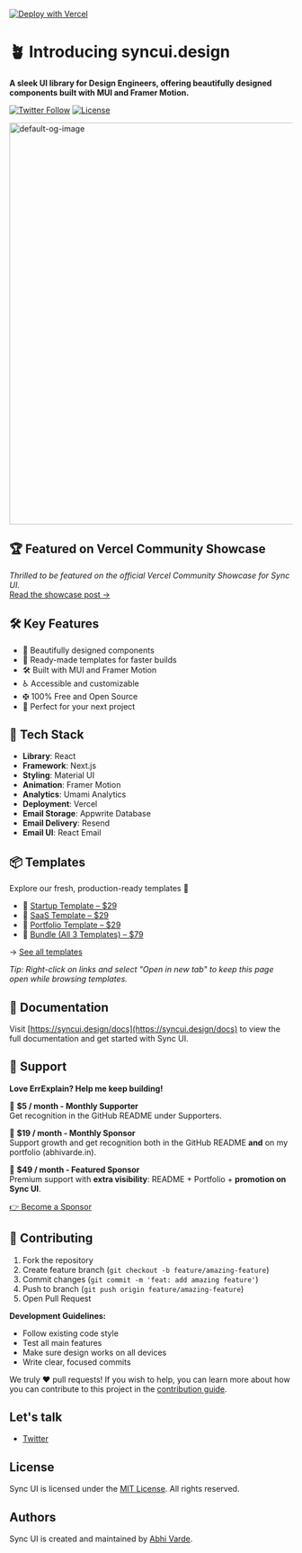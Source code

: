 [![Deploy with Vercel](https://vercel.com/button)](https://vercel.com/new/clone?repository-url=https://github.com/AbhiVarde/abhivarde.in)

# 🪴 Introducing syncui.design

**A sleek UI library for Design Engineers, offering beautifully designed components built with MUI and Framer Motion.** 

<a href="https://x.com/syncuidesign"><img alt="Twitter Follow" src="https://img.shields.io/twitter/follow/syncuidesign"></a>
<a href="https://github.com/AbhiVarde/syncui/blob/main/LICENSE.md"><img alt="License" src="https://img.shields.io/badge/License-MIT-yellow.svg"></a>

<img width="1440" height="714" alt="default-og-image" src="https://github.com/user-attachments/assets/36fc6047-cf5e-4721-92e6-1d5ed2a35830" />

## 🏆 Featured on Vercel Community Showcase

_Thrilled to be featured on the official Vercel Community Showcase for Sync UI._  
[Read the showcase post →](https://community.vercel.com/t/sync-ui-animated-ui-kit-with-mui-framer-motion-next-js-vercel/18039)

## 🛠️ Key Features

- 🎨 Beautifully designed components  
- 📁 Ready-made templates for faster builds  
- 🛠️ Built with MUI and Framer Motion  
- ♿ Accessible and customizable  
- 🤂 100% Free and Open Source  
- 🚀 Perfect for your next project  

## 🚀 Tech Stack

- **Library**: React  
- **Framework**: Next.js  
- **Styling**: Material UI  
- **Animation**: Framer Motion  
- **Analytics**: Umami Analytics  
- **Deployment**: Vercel  
- **Email Storage**: Appwrite Database  
- **Email Delivery**: Resend  
- **Email UI**: React Email  

## 📦 Templates

Explore our fresh, production-ready templates 🚀  

- 🚀 [Startup Template – $29](https://abhivarde.gumroad.com/l/startup-template-syncui)  
- 🧹 [SaaS Template – $29](https://abhivarde.gumroad.com/l/saas-template-syncui)  
- 🌟 [Portfolio Template – $29](https://abhivarde.gumroad.com/l/portfolio-template-syncui)  
- 🧓 [Bundle (All 3 Templates) – $79](https://abhivarde.gumroad.com/l/syncui-templates-bundle)  

️→ [See all templates](https://syncui.design/templates)

*Tip: Right-click on links and select "Open in new tab" to keep this page open while browsing templates.*

## 📖 Documentation

Visit [https://syncui.design/docs](https://syncui.design/docs) to view the full documentation and get started with Sync UI.

## 💖 Support

**Love ErrExplain? Help me keep building!**

💚 **$5 / month - Monthly Supporter**  
Get recognition in the GitHub README under Supporters.  

🌟 **$19 / month - Monthly Sponsor**  
Support growth and get recognition both in the GitHub README **and** on my portfolio (abhivarde.in).  

🚀 **$49 / month - Featured Sponsor**  
Premium support with **extra visibility**: README + Portfolio + **promotion on Sync UI**.  

[👉 Become a Sponsor](https://github.com/sponsors/AbhiVarde)

## 🤝 Contributing

1. Fork the repository
2. Create feature branch (`git checkout -b feature/amazing-feature`)
3. Commit changes (`git commit -m 'feat: add amazing feature'`)
4. Push to branch (`git push origin feature/amazing-feature`)
5. Open Pull Request

**Development Guidelines:**

- Follow existing code style
- Test all main features
- Make sure design works on all devices
- Write clear, focused commits 

We truly ❤️ pull requests! If you wish to help, you can learn more about how you can contribute to this project in the [contribution guide](https://github.com/AbhiVarde/syncui/blob/main/CONTRIBUTING.md).

## Let's talk

- [Twitter](https://x.com/syncuidesign)

## License

Sync UI is licensed under the [MIT License](http://choosealicense.com/licenses/mit/). All rights reserved.

## Authors

Sync UI is created and maintained by [Abhi Varde](https://www.abhivarde.in/).
